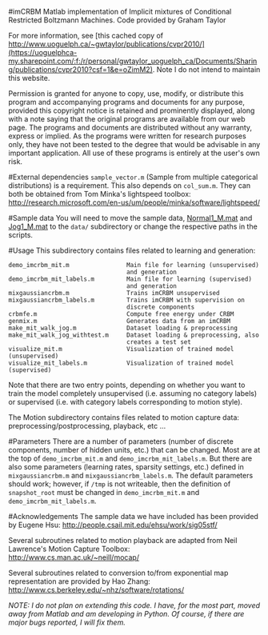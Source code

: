 #imCRBM
Matlab implementation of Implicit mixtures of Conditional Restricted Boltzmann Machines.
Code provided by Graham Taylor

For more information, see [this cached copy of http://www.uoguelph.ca/~gwtaylor/publications/cvpr2010/](https://uoguelphca-my.sharepoint.com/:f:/r/personal/gwtaylor_uoguelph_ca/Documents/Sharing/publications/cvpr2010?csf=1&e=oZimM2). Note I do not intend to maintain this website. 

Permission is granted for anyone to copy, use, modify, or distribute this
program and accompanying programs and documents for any purpose, provided
this copyright notice is retained and prominently displayed, along with
a note saying that the original programs are available from our
web page.
The programs and documents are distributed without any warranty, express or
implied.  As the programs were written for research purposes only, they have
not been tested to the degree that would be advisable in any important
application.  All use of these programs is entirely at the user's own risk.

#External dependencies
`sample_vector.m` (Sample from multiple categorical distributions) is a
requirement. This also depends on `col_sum.m`.
They can both be obtained from Tom Minka's lightspeed toolbox: 
     http://research.microsoft.com/en-us/um/people/minka/software/lightspeed/

#Sample data
You will need to move the sample data, [Normal1_M.mat](https://uoguelphca-my.sharepoint.com/:u:/r/personal/gwtaylor_uoguelph_ca/Documents/Sharing/publications/cvpr2010/data/Normal1_M.mat?csf=1&e=mpjv5C) and [Jog1_M.mat](https://uoguelphca-my.sharepoint.com/:u:/r/personal/gwtaylor_uoguelph_ca/Documents/Sharing/publications/cvpr2010/data/Jog1_M.mat?csf=1&e=ep0GO2) to
the `data/` subdirectory or change the respective paths in the scripts.

#Usage
This subdirectory contains files related to learning and generation:

```
demo_imcrbm_mit.m		         Main file for learning (unsupervised) 
                                 and generation
demo_imcrbm_mit_labels.m         Main file for learning (supervised)
                                 and generation
mixgaussiancrbm.m                Trains imCRBM unsupervised
mixgaussiancrbm_labels.m         Trains imCRBM with supervision on
                                 discrete components
crbmfe.m                         Compute free energy under CRBM
genmix.m                         Generates data from an imCRBM
make_mit_walk_jog.m              Dataset loading & preprocessing
make_mit_walk_jog_withtest.m     Dataset loading & preprocessing, also
                                 creates a test set
visualize_mit.m                  Visualization of trained model (unsupervised)
visualize_mit_labels.m           Visualization of trained model (supervised)
```

Note that there are two entry points, depending on whether you want to
train the model completely unsupervised (i.e. assuming no category
labels) or supervised (i.e. with category labels corresponding to
motion style). 

The Motion subdirectory contains files related to motion capture data: 
preprocessing/postprocessing, playback, etc ...

#Parameters
There are a number of parameters (number of discrete components,
number of hidden units, etc.) that can be changed. Most are at the
top of `demo_imcrbm_mit.m` and `demo_imcrbm_mit_labels.m`. But there
are also some parameters (learning rates, sparsity settings, etc.) 
defined in `mixgaussiancrbm.m` and `mixgaussiancrbm_labels.m`. 
The default parameters should work; however, if `/tmp` is not writeable, 
then the definition of `snapshot_root` must be changed in `demo_imcrbm_mit.m` 
and `demo_imcrbm_mit_labels.m`.

#Acknowledgements
The sample data we have included has been provided by Eugene Hsu:
http://people.csail.mit.edu/ehsu/work/sig05stf/

Several subroutines related to motion playback are adapted from Neil 
Lawrence's Motion Capture Toolbox:
http://www.cs.man.ac.uk/~neill/mocap/

Several subroutines related to conversion to/from exponential map
representation are provided by Hao Zhang:
http://www.cs.berkeley.edu/~nhz/software/rotations/

*NOTE: I do not plan on extending this code. I have, for the most part,
moved away from Matlab and am developing in Python. Of course, if
there are major bugs reported, I will fix them.*
